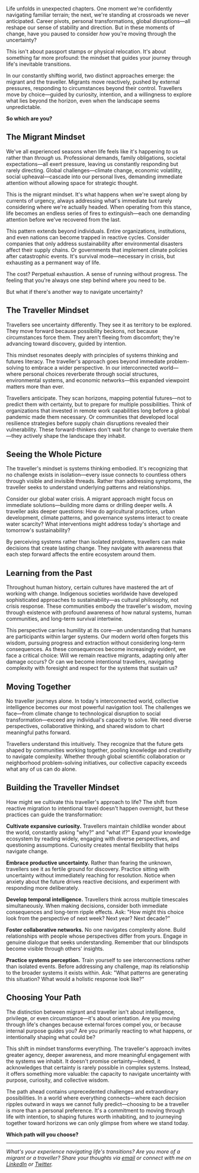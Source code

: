 Life unfolds in unexpected chapters. One moment we're confidently navigating familiar terrain; the next, we're standing at crossroads we never anticipated. Career pivots, personal transformations, global disruptions—all reshape our sense of stability and direction. But in these moments of change, have you paused to consider *how* you're moving through the uncertainty?

This isn't about passport stamps or physical relocation. It's about something far more profound: the mindset that guides your journey through life's inevitable transitions.

In our constantly shifting world, two distinct approaches emerge: the migrant and the traveller. Migrants move reactively, pushed by external pressures, responding to circumstances beyond their control. Travellers move by choice—guided by curiosity, intention, and a willingness to explore what lies beyond the horizon, even when the landscape seems unpredictable.

**So which are you?**

## The Migrant Mindset

We've all experienced seasons when life feels like it's happening *to* us rather than *through* us. Professional demands, family obligations, societal expectations—all exert pressure, leaving us constantly responding but rarely directing. Global challenges—climate change, economic volatility, social upheaval—cascade into our personal lives, demanding immediate attention without allowing space for strategic thought.

This is the migrant mindset. It's what happens when we're swept along by currents of urgency, always addressing what's immediate but rarely considering where we're actually headed. When operating from this stance, life becomes an endless series of fires to extinguish—each one demanding attention before we've recovered from the last.

This pattern extends beyond individuals. Entire organizations, institutions, and even nations can become trapped in reactive cycles. Consider companies that only address sustainability after environmental disasters affect their supply chains. Or governments that implement climate policies after catastrophic events. It's survival mode—necessary in crisis, but exhausting as a permanent way of life.

The cost? Perpetual exhaustion. A sense of running without progress. The feeling that you're always one step behind where you need to be.

But what if there's another way to navigate uncertainty?

## The Traveller Mindset

Travellers see uncertainty differently. They see it as territory to be explored. They move forward because possibility beckons, not because circumstances force them. They aren't fleeing from discomfort; they're advancing toward discovery, guided by intention.

This mindset resonates deeply with principles of systems thinking and futures literacy. The traveller's approach goes beyond immediate problem-solving to embrace a wider perspective. In our interconnected world—where personal choices reverberate through social structures, environmental systems, and economic networks—this expanded viewpoint matters more than ever.

Travellers anticipate. They scan horizons, mapping potential futures—not to predict them with certainty, but to prepare for multiple possibilities. Think of organizations that invested in remote work capabilities long before a global pandemic made them necessary. Or communities that developed local resilience strategies before supply chain disruptions revealed their vulnerability. These forward-thinkers don't wait for change to overtake them—they actively shape the landscape they inhabit.

## Seeing the Whole Picture

The traveller's mindset is systems thinking embodied. It's recognizing that no challenge exists in isolation—every issue connects to countless others through visible and invisible threads. Rather than addressing symptoms, the traveller seeks to understand underlying patterns and relationships.

Consider our global water crisis. A migrant approach might focus on immediate solutions—building more dams or drilling deeper wells. A traveller asks deeper questions: How do agricultural practices, urban development, climate patterns, and governance systems interact to create water scarcity? What interventions might address today's shortage and tomorrow's sustainability?

By perceiving systems rather than isolated problems, travellers can make decisions that create lasting change. They navigate with awareness that each step forward affects the entire ecosystem around them.

## Learning from the Past

Throughout human history, certain cultures have mastered the art of working with change. Indigenous societies worldwide have developed sophisticated approaches to sustainability—as cultural philosophy, not crisis response. These communities embody the traveller's wisdom, moving through existence with profound awareness of how natural systems, human communities, and long-term survival intertwine.

This perspective carries humility at its core—an understanding that humans are participants within larger systems. Our modern world often forgets this wisdom, pursuing progress and extraction without considering long-term consequences. As these consequences become increasingly evident, we face a critical choice: Will we remain reactive migrants, adapting only after damage occurs? Or can we become intentional travellers, navigating complexity with foresight and respect for the systems that sustain us?

## Moving Together

No traveller journeys alone. In today's interconnected world, collective intelligence becomes our most powerful navigation tool. The challenges we face—from climate change to technological disruption to social transformation—exceed any individual's capacity to solve. We need diverse perspectives, collaborative thinking, and shared wisdom to chart meaningful paths forward.

Travellers understand this intuitively. They recognize that the future gets shaped by communities working together, pooling knowledge and creativity to navigate complexity. Whether through global scientific collaboration or neighborhood problem-solving initiatives, our collective capacity exceeds what any of us can do alone.

## Building the Traveller Mindset

How might we cultivate this traveller's approach to life? The shift from reactive migration to intentional travel doesn't happen overnight, but these practices can guide the transformation:

**Cultivate expansive curiosity.** Travellers maintain childlike wonder about the world, constantly asking "why?" and "what if?" Expand your knowledge ecosystem by reading widely, engaging with diverse perspectives, and questioning assumptions. Curiosity creates mental flexibility that helps navigate change.

**Embrace productive uncertainty.** Rather than fearing the unknown, travellers see it as fertile ground for discovery. Practice sitting with uncertainty without immediately reaching for resolution. Notice when anxiety about the future drives reactive decisions, and experiment with responding more deliberately.

**Develop temporal intelligence.** Travellers think across multiple timescales simultaneously. When making decisions, consider both immediate consequences and long-term ripple effects. Ask: "How might this choice look from the perspective of next week? Next year? Next decade?"

**Foster collaborative networks.** No one navigates complexity alone. Build relationships with people whose perspectives differ from yours. Engage in genuine dialogue that seeks understanding. Remember that our blindspots become visible through others' insights.

**Practice systems perception.** Train yourself to see interconnections rather than isolated events. Before addressing any challenge, map its relationship to the broader systems it exists within. Ask: "What patterns are generating this situation? What would a holistic response look like?"

## Choosing Your Path

The distinction between migrant and traveller isn't about intelligence, privilege, or even circumstance—it's about orientation. Are you moving through life's changes because external forces compel you, or because internal purpose guides you? Are you primarily reacting to what happens, or intentionally shaping what could be?

This shift in mindset transforms everything. The traveller's approach invites greater agency, deeper awareness, and more meaningful engagement with the systems we inhabit. It doesn't promise certainty—indeed, it acknowledges that certainty is rarely possible in complex systems. Instead, it offers something more valuable: the capacity to navigate uncertainty with purpose, curiosity, and collective wisdom.

The path ahead contains unprecedented challenges and extraordinary possibilities. In a world where everything connects—where each decision ripples outward in ways we cannot fully predict—choosing to be a traveller is more than a personal preference. It's a commitment to moving through life with intention, to shaping futures worth inhabiting, and to journeying together toward horizons we can only glimpse from where we stand today.

**Which path will you choose?**

---

*What's your experience navigating life's transitions? Are you more of a migrant or a traveller? Share your thoughts via [email](mailto:azeezhamzat@yahoo.com) or connect with me on [LinkedIn](https://linkedin.com/in/azeezhamzat) or [Twitter](https://twitter.com/Azeez_A_Hamzat).*
